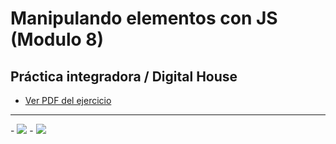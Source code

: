 # Manipulando elementos con JS (Modulo 8)
## Práctica integradora / Digital House

- <a href="https://github.com/YonPalac1/JS_Front-1/blob/master/M08C01%20-%20Ejercitaci%C3%B3n%20-%20Manipulando%20elementos%20con%20JavaScript.pdf">Ver PDF del ejercicio</a>
<hr/>
- <img src="https://github.com/YonPalac1/JS_Front-1/blob/master/public/img/img1.png"> 
- <img src="https://github.com/YonPalac1/JS_Front-1/blob/master/public/img/img2.png">
